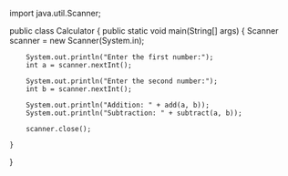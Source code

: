 import java.util.Scanner;

public class Calculator {
public static void main(String[] args) {
Scanner scanner = new Scanner(System.in);

        System.out.println("Enter the first number:");
        int a = scanner.nextInt();

        System.out.println("Enter the second number:");
        int b = scanner.nextInt();

        System.out.println("Addition: " + add(a, b));
        System.out.println("Subtraction: " + subtract(a, b));

        scanner.close();

    }

}
